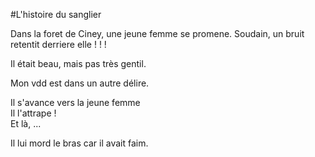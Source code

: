 #L'histoire du sanglier


Dans la foret de Ciney, une jeune femme se promene. Soudain, un bruit retentit derriere elle ! ! !

Il était beau, mais pas très gentil.

Mon vdd est dans un autre délire.

Il s'avance vers la jeune femme  
Il l'attrape !  
Et là, ...  


Il lui mord le bras car il avait faim.

